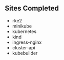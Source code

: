 

## Sites Completed
- rke2
- minikube
- kubernetes
- kind
- ingress-nginx
- cluster-api
- kubebuilder